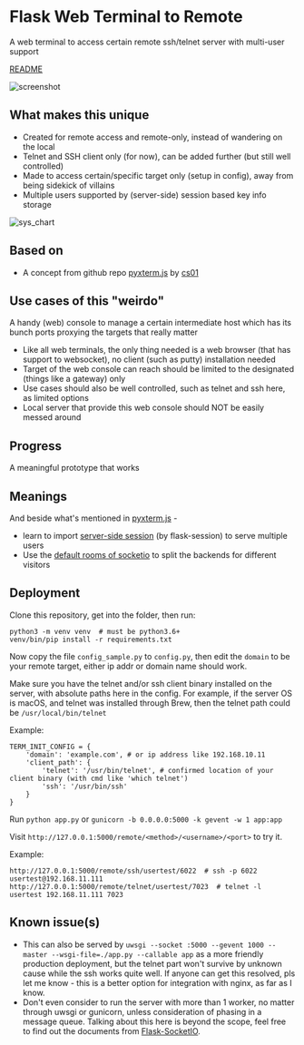 # Flask Web Terminal to Remote
A web terminal to access certain remote ssh/telnet server with multi-user support

[README](http://fisherworks.cn/?p=2848)

![screenshot](https://github.com/Fisherworks/flask-remote-terminal/blob/master/flask_remote_term_demo.jpg)

## What makes this unique
* Created for remote access and remote-only, instead of wandering on the local
* Telnet and SSH client only (for now), can be added further (but still well controlled)
* Made to access certain/specific target only (setup in config), away from being sidekick of villains
* Multiple users supported by (server-side) session based key info storage

![sys_chart](https://github.com/Fisherworks/flask-remote-terminal/blob/master/flask_remote_term_chart.png)

## Based on
* A concept from github repo [pyxterm.js](https://github.com/cs01/pyxterm.js) by [cs01](https://github.com/cs01)


## Use cases of this "weirdo"
A handy (web) console to manage a certain intermediate host which has its bunch ports proxying the targets that really matter
* Like all web terminals, the only thing needed is a web browser (that has support to websocket), no client (such as putty) installation needed
* Target of the web console can reach should be limited to the designated (things like a gateway) only
* Use cases should also be well controlled, such as telnet and ssh here, as limited options
* Local server that provide this web console should NOT be easily messed around


## Progress
A meaningful prototype that works

## Meanings
And beside what's mentioned in [pyxterm.js](https://github.com/cs01/pyxterm.js#why) -

* learn to import [server-side session](https://blog.miguelgrinberg.com/post/flask-socketio-and-the-user-session) (by flask-session) to serve multiple users
* Use the [default rooms of socketio](https://github.com/miguelgrinberg/Flask-SocketIO/tree/master/example) to split the backends for different visitors


## Deployment

Clone this repository, get into the folder, then run:

```
python3 -m venv venv  # must be python3.6+
venv/bin/pip install -r requirements.txt
```
Now copy the file `config_sample.py` to `config.py`, then edit the `domain` to be your remote target, either ip addr or domain name should work.

Make sure you have the telnet and/or ssh client binary installed on the server, with absolute paths here in the config. 
For example, if the server OS is macOS, and telnet was installed through Brew, then the telnet path could be `/usr/local/bin/telnet`

Example:
```
TERM_INIT_CONFIG = {
    'domain': 'example.com', # or ip address like 192.168.10.11
    'client_path': {
        'telnet': '/usr/bin/telnet', # confirmed location of your client binary (with cmd like 'which telnet')
        'ssh': '/usr/bin/ssh'
    }
}
```
Run `python app.py` or `gunicorn -b 0.0.0.0:5000 -k gevent -w 1 app:app`

Visit `http://127.0.0.1:5000/remote/<method>/<username>/<port>` to try it.

Example:
```
http://127.0.0.1:5000/remote/ssh/usertest/6022  # ssh -p 6022 usertest@192.168.11.111
http://127.0.0.1:5000/remote/telnet/usertest/7023  # telnet -l usertest 192.168.11.111 7023
```

## Known issue(s)
* This can also be served by `uwsgi --socket :5000 --gevent 1000 --master --wsgi-file=./app.py --callable app` as a more friendly production deployment, but the telnet part won't survive by unknown cause while the ssh works quite well. If anyone can get this resolved, pls let me know - this is a better option for integration with nginx, as far as I know.
* Don't even consider to run the server with more than 1 worker, no matter through uwsgi or gunicorn, unless consideration of phasing in a message queue. Talking about this here is beyond the scope, feel free to find out the documents from [Flask-SocketIO](https://flask-socketio.readthedocs.io/en/latest/#using-multiple-workers). 
